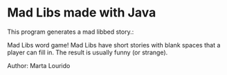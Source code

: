 # Mad Libs made with Java

This program generates a mad libbed story.:

Mad Libs word game! Mad Libs have short stories with blank spaces that a player can fill in. The result is usually funny (or strange).

Author: Marta Lourido
